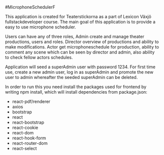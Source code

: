 #MicrophoneSchedulerF


This application is created for Teaterstickorna as a part of Lexicon Växjö fullstackdeveloper course.
The main goal of this application is to provide a easy to use microphone scheduler.

Users can have any of three roles, Admin create and manage theater productions, users and roles. Director overview of productions and ability to make modifications. Actor get microphoneschedule for production, ability to comment any scene which can be seen by director and admin, also ability to check fellow actors schedules.

Application will seed a superAdmin user with password 1234. For first time use, create a new admin user, log in as superAdmin and promote the new user to admin whereafter the seeded superAdmin can be deleted.

In order to run this you need install the packages used for frontend by writing npm install, which will install dependencies from package.json:
* react-pdf/renderer
* axios
* bootstrap
* react
* react-bootstrap
* react-cookie
* react-dom
* react-hook-form
* react-router-dom
* react-select

